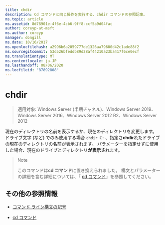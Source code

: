 ```yaml
---
title: chdir
description: Cd コマンドと同じ操作を実行する、chdir コマンドの参照記事。
ms.topic: article
ms.assetid: 8d78901e-4f6e-4cb6-9ff8-ccf5a9d04fac
author: coreyp-at-msft
ms.author: coreyp
manager: dongill
ms.date: 10/16/2017
ms.openlocfilehash: a2996b6a2059777de1326aa79600d42c1ade88f2
ms.sourcegitcommit: 53d526bfeddb89d28af44210a23ba417f6ce0ecf
ms.translationtype: MT
ms.contentlocale: ja-JP
ms.lasthandoff: 08/06/2020
ms.locfileid: "87892808"
---
```

# <a name="chdir"></a>chdir

> 適用対象: Windows Server (半期チャネル)、Windows Server 2019、Windows Server 2016、Windows Server 2012 R2、Windows Server 2012

現在のディレクトリの名前を表示するか、現在のディレクトリを変更します。 ドライブ文字 (など) でのみ使用する場合 `chdir C:` 、指定さ**chdir**れたドライブの現在のディレクトリの名前が表示されます。 パラメーターを指定せずに使用した場合、現在のドライブとディレクトリ**が表示さ**れます。

> > [!NOTE]
> このコマンドは**cd コマンド**に置き換えられました。 構文とパラメーターの詳細を含む詳細については、「 [cd コマンド](cd.md)」を参照してください。

## <a name="additional-references"></a>その他の参照情報

- [コマンド ライン構文の記号](command-line-syntax-key.md)

- [cd コマンド](cd.md)
